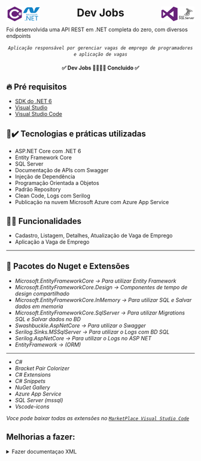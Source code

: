 <h1 align="center"><img align="left" height="40" width="45" src="https://github.com/devicons/devicon/blob/master/icons/csharp/csharp-plain.svg"><img align="left" src="https://github.com/devicons/devicon/blob/master/icons/dot-net/dot-net-plain-wordmark.svg" height="40" width="45" >Dev Jobs<img align="right" height="40" width="45" src="https://github.com/devicons/devicon/blob/master/icons/microsoftsqlserver/microsoftsqlserver-plain-wordmark.svg"><img align="right" height="40" width="45"src="https://github.com/devicons/devicon/blob/master/icons/visualstudio/visualstudio-plain.svg" ></h1>

Foi desenvolvida uma API REST em .NET completa do zero,
com diversos endpoints


 <div align="center">

   <cite align="center">`Aplicação responsável por gerenciar vagas de
emprego de programadores e aplicação de vagas`</cite>

</div>

<h4 align="center"> 
   ✅ Dev Jobs 🔎👨‍💻🌆 Concluido ✅ 
   
 </h4>

## 🔥 **Pré requisitos**

- [SDK do .NET 6](https://dotnet.microsoft.com/download)
- [Visual Studio](https://visualstudio.microsoft.com/pt-br/downloads/)
- [Visual Studio Code](https://code.visualstudio.com/)


## 🚀✔️ Tecnologias e práticas utilizadas
- ASP.NET Core com .NET 6
- Entity Framework Core
- SQL Server
- Documentação de APls com Swagger
- Injeção de Dependência
- Programação Orientada a Objetos
- Padrão Repository
- Clean Code, Logs com Serilog
- Publicação na nuvem Microsoft Azure com Azure App Service

## 🔨🔮 Funcionalidades

- Cadastro, Listagem, Detalhes, Atualização de Vaga de Emprego
- Aplicação a Vaga de Emprego

<hr>


## 📝 Pacotes do Nuget e Extensões

<i>

* Microsoft.EntityFrameworkCore -> Para utilizar Entity Framework
* Microsoft.EntityFrameworkCore.Design -> Componentes de tempo de design compartilhado
* Microsoft.EntityFrameworkCore.InMemory -> Para utilizar SQL e Salvar dados em memoria
* Microsoft.EntityFrameworkCore.SqlServer -> Para utilizar Migrations SQL e Salvar dados no BD
* Swashbuckle.AspNetCore -> Para utilizar o Swagger
* Serilog.Sinks.MSSqlServer -> Para utilizar o Logs com BD SQL
* Serilog.AspNetCore -> Para utilizar o Logs no ASP NET
* EntityFramework -> (ORM)
 
 <hr>


* C#
* Bracket Pair Colorizer
* C# Extensions
* C# Snippets
* NuGet Gallery
* Azure App Service
* SQL Server (mssql)
* Vscode-icons

Voce pode baixar todas as extensões no [`MarketPlace Visual Studio Code`](https://marketplace.visualstudio.com/vscode)
 
</i>


## Melhorias a fazer:

<details>
  <summary>Fazer documentaçao XML </summary>
 
- [ ] PUT

- [ ] GET

- [ ] GETALL

</details>
